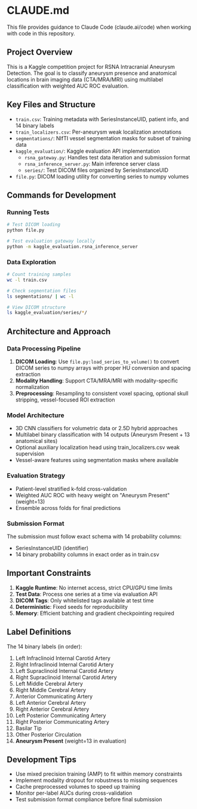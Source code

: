 # CLAUDE.md

This file provides guidance to Claude Code (claude.ai/code) when working with code in this repository.

## Project Overview

This is a Kaggle competition project for RSNA Intracranial Aneurysm Detection. The goal is to classify aneurysm presence and anatomical locations in brain imaging data (CTA/MRA/MRI) using multilabel classification with weighted AUC ROC evaluation.

## Key Files and Structure

- `train.csv`: Training metadata with SeriesInstanceUID, patient info, and 14 binary labels
- `train_localizers.csv`: Per-aneurysm weak localization annotations  
- `segmentations/`: NIfTI vessel segmentation masks for subset of training data
- `kaggle_evaluation/`: Kaggle evaluation API implementation
  - `rsna_gateway.py`: Handles test data iteration and submission format
  - `rsna_inference_server.py`: Main inference server class
  - `series/`: Test DICOM files organized by SeriesInstanceUID
- `file.py`: DICOM loading utility for converting series to numpy volumes

## Commands for Development

### Running Tests
```bash
# Test DICOM loading
python file.py

# Test evaluation gateway locally
python -m kaggle_evaluation.rsna_inference_server
```

### Data Exploration
```bash
# Count training samples
wc -l train.csv

# Check segmentation files
ls segmentations/ | wc -l

# View DICOM structure
ls kaggle_evaluation/series/*/
```

## Architecture and Approach

### Data Processing Pipeline
1. **DICOM Loading**: Use `file.py:load_series_to_volume()` to convert DICOM series to numpy arrays with proper HU conversion and spacing extraction
2. **Modality Handling**: Support CTA/MRA/MRI with modality-specific normalization
3. **Preprocessing**: Resampling to consistent voxel spacing, optional skull stripping, vessel-focused ROI extraction

### Model Architecture
- 3D CNN classifiers for volumetric data or 2.5D hybrid approaches
- Multilabel binary classification with 14 outputs (Aneurysm Present + 13 anatomical sites)
- Optional auxiliary localization head using train_localizers.csv weak supervision
- Vessel-aware features using segmentation masks where available

### Evaluation Strategy
- Patient-level stratified k-fold cross-validation
- Weighted AUC ROC with heavy weight on "Aneurysm Present" (weight=13)
- Ensemble across folds for final predictions

### Submission Format
The submission must follow exact schema with 14 probability columns:
- SeriesInstanceUID (identifier)
- 14 binary probability columns in exact order as in train.csv

## Important Constraints

1. **Kaggle Runtime**: No internet access, strict CPU/GPU time limits
2. **Test Data**: Process one series at a time via evaluation API
3. **DICOM Tags**: Only whitelisted tags available at test time
4. **Deterministic**: Fixed seeds for reproducibility
5. **Memory**: Efficient batching and gradient checkpointing required

## Label Definitions

The 14 binary labels (in order):
1. Left Infraclinoid Internal Carotid Artery
2. Right Infraclinoid Internal Carotid Artery  
3. Left Supraclinoid Internal Carotid Artery
4. Right Supraclinoid Internal Carotid Artery
5. Left Middle Cerebral Artery
6. Right Middle Cerebral Artery
7. Anterior Communicating Artery
8. Left Anterior Cerebral Artery
9. Right Anterior Cerebral Artery
10. Left Posterior Communicating Artery
11. Right Posterior Communicating Artery
12. Basilar Tip
13. Other Posterior Circulation
14. **Aneurysm Present** (weight=13 in evaluation)

## Development Tips

- Use mixed precision training (AMP) to fit within memory constraints
- Implement modality dropout for robustness to missing sequences
- Cache preprocessed volumes to speed up training
- Monitor per-label AUCs during cross-validation
- Test submission format compliance before final submission